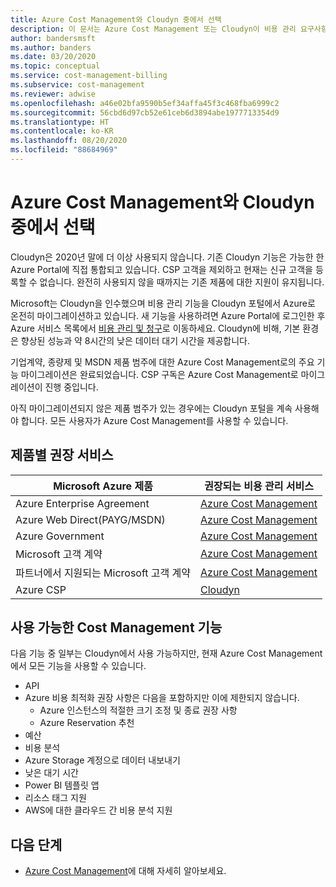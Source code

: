 ```yaml
---
title: Azure Cost Management와 Cloudyn 중에서 선택
description: 이 문서는 Azure Cost Management 또는 Cloudyn이 비용 관리 요구사항에 가장 적합한지 여부를 판단하는 데 도움이 됩니다.
author: bandersmsft
ms.author: banders
ms.date: 03/20/2020
ms.topic: conceptual
ms.service: cost-management-billing
ms.subservice: cost-management
ms.reviewer: adwise
ms.openlocfilehash: a46e02bfa9590b5ef34affa45f3c468fba6999c2
ms.sourcegitcommit: 56cbd6d97cb52e61ceb6d3894abe1977713354d9
ms.translationtype: HT
ms.contentlocale: ko-KR
ms.lasthandoff: 08/20/2020
ms.locfileid: "88684969"
---
```

# <a name="choose-between-azure-cost-management-and-cloudyn"></a>Azure Cost Management와 Cloudyn 중에서 선택

Cloudyn은 2020년 말에 더 이상 사용되지 않습니다. 기존 Cloudyn 기능은 가능한 한 Azure Portal에 직접 통합되고 있습니다. CSP 고객을 제외하고 현재는 신규 고객을 등록할 수 없습니다. 완전히 사용되지 않을 때까지는 기존 제품에 대한 지원이 유지됩니다.

Microsoft는 Cloudyn을 인수했으며 비용 관리 기능을 Cloudyn 포털에서 Azure로 온전히 마이그레이션하고 있습니다. 새 기능을 사용하려면 Azure Portal에 로그인한 후 Azure 서비스 목록에서 [비용 관리 및 청구](https://ms.portal.azure.com/#blade/Microsoft_Azure_CostManagement/Menu/overview)로 이동하세요. Cloudyn에 비해, 기본 환경은 향상된 성능과 약 8시간의 낮은 데이터 대기 시간을 제공합니다.

기업계약, 종량제 및 MSDN 제품 범주에 대한 Azure Cost Management로의 주요 기능 마이그레이션은 완료되었습니다. CSP 구독은 Azure Cost Management로 마이그레이션이 진행 중입니다.

아직 마이그레이션되지 않은 제품 범주가 있는 경우에는 Cloudyn 포털을 계속 사용해야 합니다. 모든 사용자가 Azure Cost Management를 사용할 수 있습니다.

## <a name="recommended-services-by-offer"></a>제품별 권장 서비스

| Microsoft Azure 제품 | 권장되는 비용 관리 서비스 |
| --- | --- |
| Azure Enterprise Agreement | [Azure Cost Management](https://ms.portal.azure.com/#blade/Microsoft_Azure_CostManagement/Menu/overview) |
| Azure Web Direct(PAYG/MSDN) | [Azure Cost Management](https://ms.portal.azure.com/#blade/Microsoft_Azure_CostManagement/Menu/overview) |
| Azure Government | [Azure Cost Management](https://ms.portal.azure.com/#blade/Microsoft_Azure_CostManagement/Menu/overview) |
| Microsoft 고객 계약 | [Azure Cost Management](https://ms.portal.azure.com/#blade/Microsoft_Azure_CostManagement/Menu/overview)|
| 파트너에서 지원되는 Microsoft 고객 계약 | [Azure Cost Management](https://ms.portal.azure.com/#blade/Microsoft_Azure_CostManagement/Menu/overview)|
| Azure CSP | [Cloudyn](https://azure.cloudyn.com) |


## <a name="available-cost-management-features"></a>사용 가능한 Cost Management 기능

다음 기능 중 일부는 Cloudyn에서 사용 가능하지만, 현재 Azure Cost Management에서 모든 기능을 사용할 수 있습니다.

- API
- Azure 비용 최적화 권장 사항은 다음을 포함하지만 이에 제한되지 않습니다.
    - Azure 인스턴스의 적절한 크기 조정 및 종료 권장 사항
    - Azure Reservation 추천
- 예산
- 비용 분석
- Azure Storage 계정으로 데이터 내보내기
- 낮은 대기 시간
- Power BI 템플릿 앱
- 리소스 태그 지원
- AWS에 대한 클라우드 간 비용 분석 지원

## <a name="next-steps"></a>다음 단계
- [Azure Cost Management](../cost-management-billing-overview.md)에 대해 자세히 알아보세요.